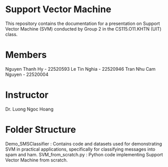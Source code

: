# Support Vector Machine
This repository contains the documentation for a presentation on Support Vector Machine (SVM) conducted by Group 2 in the CS115.O11.KHTN (UIT) class.
# Members
Nguyen Thanh Hy - 22520593
Le Tin Nghia - 22520946
Tran Nhu Cam Nguyen - 22520004
# Instructor
Dr. Luong Ngoc Hoang
# Folder Structure
Demo_SMSClassifier : Contains code and datasets used for demonstrating SVM in practical applications, specifically for classifying messages into spam and ham.
SVM_from_scratch.py : Python code implementing Support Vector Machine from scratch.
